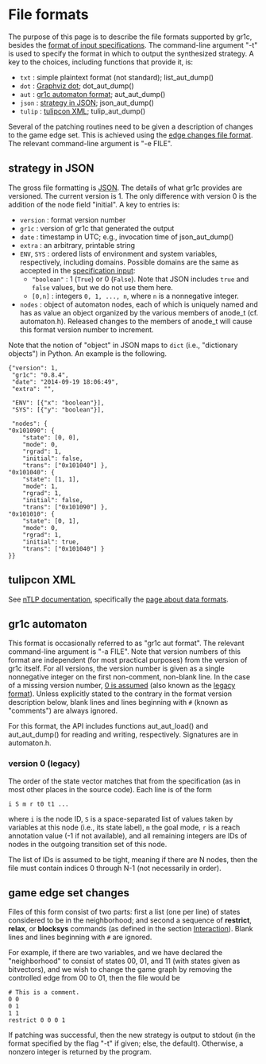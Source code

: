 File formats
============

The purpose of this page is to describe the file formats supported by gr1c,
besides the [format of input specifications](md_spc_format.html).  The
command-line argument "-t" is used to specify the format in which to output the
synthesized strategy.  A key to the choices, including functions that provide
it, is:

- `txt` : simple plaintext format (not standard); list_aut_dump()
- `dot` : [Graphviz dot](http://www.graphviz.org/); dot_aut_dump()
- `aut` : [gr1c automaton format](#gr1cautformat); aut_aut_dump()
- `json` : [strategy in JSON](#gr1cjson); json_aut_dump()
- `tulip` : [tulipcon XML](#tulipconxml); tulip_aut_dump()

Several of the patching routines need to be given a description of changes to
the game edge set.  This is achieved using the [edge changes file
format](#edgechangeset).  The relevant command-line argument is "-e FILE".


<h2 id="gr1cjson">strategy in JSON</h2>

The gross file formatting is [JSON](http://json.org/).  The details of what gr1c
provides are versioned.  The current version is 1.  The only difference with
version 0 is the addition of the node field "initial".  A key to entries is:

- `version` : format version number
- `gr1c` : version of gr1c that generated the output
- `date` : timestamp in UTC; e.g., invocation time of json_aut_dump()
- `extra` : an arbitrary, printable string
- `ENV`, `SYS` : ordered lists of environment and system variables,
  respectively, including domains.  Possible domains are the same as accepted in
  the [specification input](md_spc_format.html):
  * `"boolean"` : 1 (`True`) or 0 (`False`).  Note that JSON includes `true` and
    `false` values, but we do not use them here.
  * `[0,n]` : integers `0, 1, ..., n`, where `n` is a nonnegative integer.
- `nodes` : object of automaton nodes, each of which is uniquely named and has
  as value an object organized by the various members of anode_t
  (cf. automaton.h).  Released changes to the members of anode_t will cause this
  format version number to increment.

Note that the notion of "object" in JSON maps to `dict` (i.e., "dictionary
objects") in Python.  An example is the following.

    {"version": 1,
     "gr1c": "0.8.4",
     "date": "2014-09-19 18:06:49",
     "extra": "",

     "ENV": [{"x": "boolean"}],
     "SYS": [{"y": "boolean"}],

     "nodes": {
    "0x101090": {
        "state": [0, 0],
        "mode": 0,
        "rgrad": 1,
        "initial": false,
        "trans": ["0x101040"] },
    "0x101040": {
        "state": [1, 1],
        "mode": 1,
        "rgrad": 1,
        "initial": false,
        "trans": ["0x101090"] },
    "0x101010": {
        "state": [0, 1],
        "mode": 0,
        "rgrad": 1,
        "initial": true,
        "trans": ["0x101040"] }
    }}


<h2 id="tulipconxml">tulipcon XML</h2>

See [nTLP documentation](http://slivingston.github.io/nTLP/doc/), specifically
the [page about data
formats](http://slivingston.github.io/nTLP/doc/data_formats.html#tulipcon-xml).


<h2 id="gr1cautformat">gr1c automaton</h2>

This format is occasionally referred to as "gr1c aut format".  The relevant
command-line argument is "-a FILE".  Note that version numbers of this format
are independent (for most practical purposes) from the version of gr1c itself.
For all versions, the version number is given as a single nonnegative integer on
the first non-comment, non-blank line.  In the case of a missing version number,
[0 is assumed](#gr1cautformatv0) (also known as the [legacy
format](#gr1cautformatv0)).  Unless explicitly stated to the contrary in the
format version description below, blank lines and lines beginning with ``#``
(known as "comments") are always ignored.

For this format, the API includes functions aut_aut_load() and aut_aut_dump()
for reading and writing, respectively.  Signatures are in automaton.h.

<h3 id="gr1cautformatv0">version 0 (legacy)</h3>

The order of the state vector matches that from the specification (as in most
other places in the source code).  Each line is of the form

    i S m r t0 t1 ...

where `i` is the node ID, `S` is a space-separated list of values taken by
variables at this node (i.e., its state label), `m` the goal mode, `r` is a
reach annotation value (-1 if not available), and all remaining integers are IDs
of nodes in the outgoing transition set of this node.

The list of IDs is assumed to be tight, meaning if there are N nodes, then the
file must contain indices 0 through N-1 (not necessarily in order).


<h2 id="edgechangeset">game edge set changes</h2>

Files of this form consist of two parts: first a list (one per line) of states
considered to be in the neighborhood; and second a sequence of **restrict**,
**relax**, or **blocksys** commands (as defined in the section
[Interaction](md_interaction.html)). Blank lines and lines beginning with ``#``
are ignored.

For example, if there are two variables, and we have declared the "neighborhood"
to consist of states 00, 01, and 11 (with states given as bitvectors), and we
wish to change the game graph by removing the controlled edge from 00 to 01,
then the file would be

    # This is a comment.
    0 0
    0 1
    1 1
    restrict 0 0 0 1

If patching was successful, then the new strategy is output to stdout (in the
format specified by the flag "-t" if given; else, the default). Otherwise, a
nonzero integer is returned by the program.
